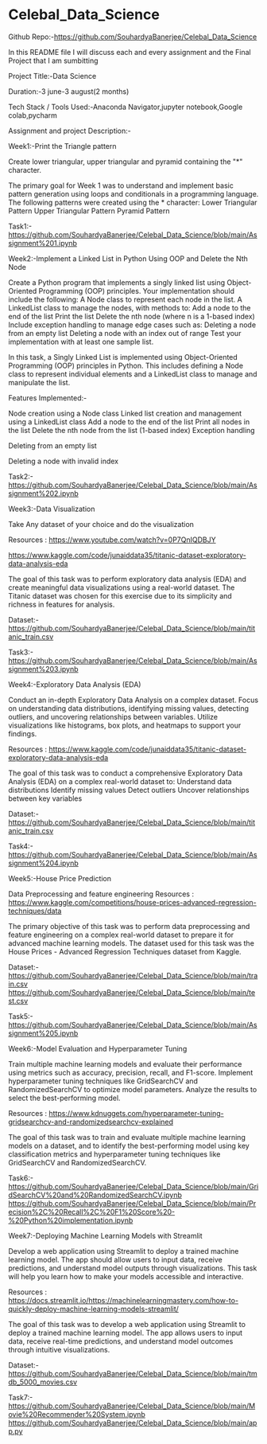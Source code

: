 # Celebal_Data_Science

Github Repo:-https://github.com/SouhardyaBanerjee/Celebal_Data_Science

In this README file I will discuss each and every assignment and the Final Project that I am sumbitting

Project Title:-Data Science

Duration:-3 june-3 august(2 months) 

Tech Stack / Tools Used:-Anaconda Navigator,jupyter notebook,Google colab,pycharm

Assignment and project Description:-

Week1:-Print the Triangle pattern

Create lower triangular, upper triangular and pyramid containing the "*" character.

The primary goal for Week 1 was to understand and implement basic pattern generation using loops and conditionals in a programming language. The following patterns were created using the * character:
Lower Triangular Pattern
Upper Triangular Pattern
Pyramid Pattern

Task1:-https://github.com/SouhardyaBanerjee/Celebal_Data_Science/blob/main/Assignment%201.ipynb 

Week2:-Implement a Linked List in Python Using OOP and Delete the Nth Node

Create a Python program that implements a singly linked list using Object-Oriented Programming (OOP) principles. Your implementation should include the following: A Node class to represent each node in the list. A LinkedList class to manage the nodes, with methods to: Add a node to the end of the list Print the list Delete the nth node (where n is a 1-based index) Include exception handling to manage edge cases such as: Deleting a node from an empty list Deleting a node with an index out of range Test your implementation with at least one sample list.

In this task, a Singly Linked List is implemented using Object-Oriented Programming (OOP) principles in Python. This includes defining a Node class to represent individual elements and a LinkedList class to manage and manipulate the list.

Features Implemented:-

Node creation using a Node class
Linked list creation and management using a LinkedList class
Add a node to the end of the list
Print all nodes in the list
Delete the nth node from the list (1-based index)
Exception handling

Deleting from an empty list

Deleting a node with invalid index

Task2:-https://github.com/SouhardyaBanerjee/Celebal_Data_Science/blob/main/Assignment%202.ipynb 

Week3:-Data Visualization

Take Any dataset of your choice and do the visualization

Resources :
https://www.youtube.com/watch?v=0P7QnIQDBJY

https://www.kaggle.com/code/junaiddata35/titanic-dataset-exploratory-data-analysis-eda

The goal of this task was to perform exploratory data analysis (EDA) and create meaningful data visualizations using a real-world dataset. The Titanic dataset was chosen for this exercise due to its simplicity and richness in features for analysis.

Dataset:-https://github.com/SouhardyaBanerjee/Celebal_Data_Science/blob/main/titanic_train.csv

Task3:-https://github.com/SouhardyaBanerjee/Celebal_Data_Science/blob/main/Assignment%203.ipynb

Week4:-Exploratory Data Analysis (EDA)

Conduct an in-depth Exploratory Data Analysis on a complex dataset. Focus on understanding data distributions, identifying missing values, detecting outliers, and uncovering relationships between variables. Utilize visualizations like histograms, box plots, and heatmaps to support your findings.

Resources :
https://www.kaggle.com/code/junaiddata35/titanic-dataset-exploratory-data-analysis-eda

The goal of this task was to conduct a comprehensive Exploratory Data Analysis (EDA) on a complex real-world dataset to:
Understand data distributions
Identify missing values
Detect outliers
Uncover relationships between key variables

Dataset:-https://github.com/SouhardyaBanerjee/Celebal_Data_Science/blob/main/titanic_train.csv

Task4:-https://github.com/SouhardyaBanerjee/Celebal_Data_Science/blob/main/Assignment%204.ipynb

Week5:-House Price Prediction

Data Preprocessing and feature engineering
Resources :
https://www.kaggle.com/competitions/house-prices-advanced-regression-techniques/data

The primary objective of this task was to perform data preprocessing and feature engineering on a complex real-world dataset to prepare it for advanced machine learning models. The dataset used for this task was the House Prices - Advanced Regression Techniques dataset from Kaggle.

Dataset:-
https://github.com/SouhardyaBanerjee/Celebal_Data_Science/blob/main/train.csv
https://github.com/SouhardyaBanerjee/Celebal_Data_Science/blob/main/test.csv

Task5:-https://github.com/SouhardyaBanerjee/Celebal_Data_Science/blob/main/Assignment%205.ipynb

Week6:-Model Evaluation and Hyperparameter Tuning

Train multiple machine learning models and evaluate their performance using metrics such as accuracy, precision, recall, and F1-score. Implement hyperparameter tuning techniques like GridSearchCV and RandomizedSearchCV to optimize model parameters. Analyze the results to select the best-performing model.

Resources :
https://www.kdnuggets.com/hyperparameter-tuning-gridsearchcv-and-randomizedsearchcv-explained

The goal of this task was to train and evaluate multiple machine learning models on a dataset, and to identify the best-performing model using key classification metrics and hyperparameter tuning techniques like GridSearchCV and RandomizedSearchCV.

Task6:-https://github.com/SouhardyaBanerjee/Celebal_Data_Science/blob/main/GridSearchCV%20and%20RandomizedSearchCV.ipynb
https://github.com/SouhardyaBanerjee/Celebal_Data_Science/blob/main/Precision%2C%20Recall%2C%20F1%20Score%20-%20Python%20implementation.ipynb

Week7:-Deploying Machine Learning Models with Streamlit

Develop a web application using Streamlit to deploy a trained machine learning model. The app should allow users to input data, receive predictions, and understand model outputs through visualizations. This task will help you learn how to make your models accessible and interactive.

Resources :
https://docs.streamlit.io/https://machinelearningmastery.com/how-to-quickly-deploy-machine-learning-models-streamlit/

The goal of this task was to develop a web application using Streamlit to deploy a trained machine learning model. The app allows users to input data, receive real-time predictions, and understand model outcomes through intuitive visualizations.

Dataset:-https://github.com/SouhardyaBanerjee/Celebal_Data_Science/blob/main/tmdb_5000_movies.csv

Task7:-https://github.com/SouhardyaBanerjee/Celebal_Data_Science/blob/main/Movie%20Recommender%20System.ipynb
https://github.com/SouhardyaBanerjee/Celebal_Data_Science/blob/main/app.py
















